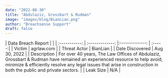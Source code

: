 ```yaml
---
date: "2022-08-30"
title: "Abdulaziz, Grossbart & Rudman"
image: "images/blog/BianLian.png"
author: "Breachsense Support"
draft: false
---
```


| Data Breach Report           |              | 
| :-----------: | :-------------:     |:-------------:    | :-----:|
| Victim      | agrlaw.com      | 
| Threat Actor      | BianLian      | 
| Date Discovered      | Aug 30, 2022      | 
| Description      | For over 40 years, The Law Offices of Abdulaziz, Grossbart & Rudman have remained an experienced resource to help avoid, minimize & efficiently resolve any legal issues that arise in construction in both the public and private sectors.       | 
| Leak Size      | N/A      | 

